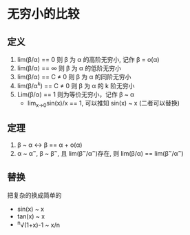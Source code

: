 # 无穷小的比较
## 定义
1. lim(β/α) == 0 则 β 为 α 的高阶无穷小, 记作 β = o(α)
2. lim(β/α) == ∞ 则 β 为 α 的低阶无穷小
3. lim(β/α) == C ≠ 0 则 β 为 α 的同阶无穷小
4. lim(β/α<sup>k</sup>) == C ≠ 0 则 β 为 α 的 k 阶无穷小
5. Lim(β/α) == 1 则为等价无穷小，记作 β ~ α
    * lim<sub>x→0</sub>sin(x)/x == 1, 可以推知 sin(x) ~ x (二者可以替换)

## 定理
1. β ~ α ↔ β == α + o(α)
2. α ~ α<sup>~</sup>, β ~ β<sup>~</sup>, 且 lim(β<sup>~</sup>/α<sup>~</sup>)存在, 则 lim(β/α) == lim(β<sup>~</sup>/α<sup>~</sup>)

## 替换
把复杂的换成简单的
* sin(x) ~ x
* tan(x) ~ x
* <sup>n</sup>√(1+x)-1 ~ x/n
